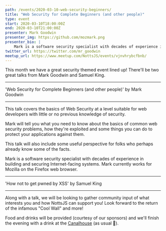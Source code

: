 ```yaml
---
path: /events/2020-03-10-web-security-beginners/
title: "Web Security for Complete Beginners (and other people)"
type: event
start: 2020-03-10T18:00:00Z
end: 2020-03-10T21:00:00Z
presenter: Mark Goodwin
presenter_img: https://github.com/mozmark.png
presenter_bio: |
    Mark is a software security specialist with decades of experience in building and securing Internet facing systems. Mark currently works for [Mozilla](https://www.mozilla.org/) on the Firefox web browser.
twitter_url: https://twitter.com/mr_goodwin
meetup_url: https://www.meetup.com/NottsJS/events/vjnvhrybcfbnb/
---
```


This month we have a great security themed event lined up! There'll be two great talks from Mark Goodwin and Samuel King.

---

'Web Security for Complete Beginners (and other people)' by Mark Goodwin

---

This talk covers the basics of Web Security at a level suitable for web developers with little or no previous knowledge of security.

Mark will tell you what you need to know about the basics of common web security problems, how they're exploited and some things you can do to protect your applications against them.

This talk will also include some useful perspective for folks who perhaps already know some of the facts.

Mark is a software security specialist with decades of experience in building and securing Internet-facing systems. Mark currently works for Mozilla on the Firefox web browser.

---

'How not to get pwned by XSS' by Samuel King

---

Along with a talk, we will be looking to gather community input of what interests you and how NottsJS can support you! Look forward to the return of the infamous "Cool Wall" and more!

Food and drinks will be provided (courtesy of our sponsors) and we'll finish the evening with a drink at the [Canalhouse](https://www.castlerockbrewery.co.uk/pubs/the-canalhouse/) (as usual 🙂).
